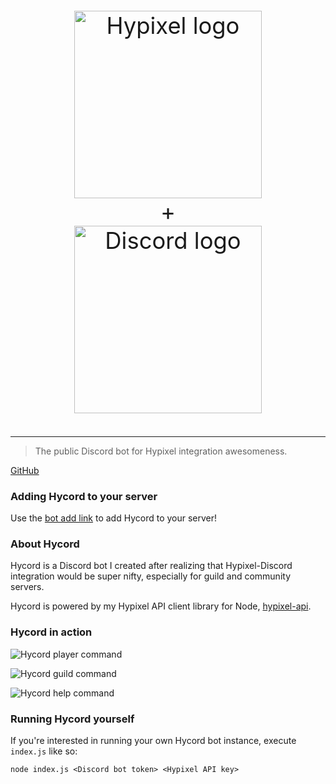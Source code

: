 <p align="center" style="text-align: center; font-size: 2.6em">
	<img src="https://api.hypixel.net/assets/images/logo.png" width="300" alt="Hypixel logo"/>
	<br />
	+
	<br />
	<img src="https://upload.wikimedia.org/wikipedia/en/b/b7/Discord_logo_svg.svg" width="300" alt="Discord logo"/>
</p>

---

> The public Discord bot for Hypixel integration awesomeness.

[GitHub](https://github.com/ethanent/hycord)

### Adding Hycord to your server

Use the [bot add link](https://discordapp.com/oauth2/authorize?client_id=381633622148513802&scope=bot&permissions=104008769) to add Hycord to your server!

### About Hycord

Hycord is a Discord bot I created after realizing that Hypixel-Discord integration would be super nifty, especially for guild and community servers.

Hycord is powered by my Hypixel API client library for Node, [hypixel-api](https://github.com/ethanent/hypixel-api).

### Hycord in action

![Hycord player command](https://i.imgur.com/a1h0Jju.png)

![Hycord guild command](https://i.imgur.com/AgbvXTt.png)

![Hycord help command](https://i.imgur.com/c1maZrZ.png)

### Running Hycord yourself

If you're interested in running your own Hycord bot instance, execute `index.js` like so:

```shell
node index.js <Discord bot token> <Hypixel API key>
```